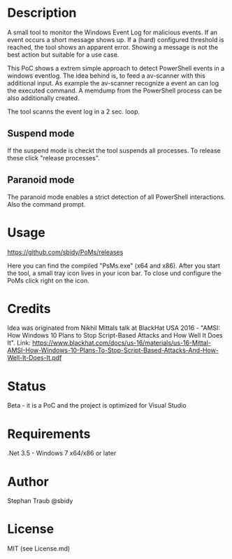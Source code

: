 # Description
A small tool to monitor the Windows Event Log for malicious events. If an event occurs a short message shows up. If a (hard) configured threshold is reached, the tool shows an apparent error. Showing a message is not the best action but suitable for a use case.

This PoC shows a extrem simple approach to detect PowerShell events in a windows eventlog. The idea behind is, to feed a av-scanner with this additional input.
As example the av-scanner recognize a event an can log the executed command. A memdump from the PowerShell process can be also additionally created.

The tool scanns the event log in a 2 sec. loop.

## Suspend mode
If the suspend mode is checkt the tool suspends all processes. To release these click "release processes".

## Paranoid mode
The paranoid mode enables a strict detection of all PowerShell interactions. Also the command prompt.

# Usage

https://github.com/sbidy/PoMs/releases

Here you can find the compiled "PsMs.exe" (x64 and x86).
After you start the tool, a small tray icon lives in your icon bar. To close und configure the PoMs click right on the icon.

# Credits
Idea was originated from Nikhil Mittals talk at BlackHat USA 2016 - "AMSI: How Windows 10 Plans to Stop Script-Based Attacks and
How Well It Does It".
Link: https://www.blackhat.com/docs/us-16/materials/us-16-Mittal-AMSI-How-Windows-10-Plans-To-Stop-Script-Based-Attacks-And-How-Well-It-Does-It.pdf

# Status
Beta - it is a PoC and the project is optimized for Visual Studio

# Requirements
.Net 3.5 - Windows 7 x64/x86 or later

# Author
Stephan Traub @sbidy

# License
MIT (see License.md)
